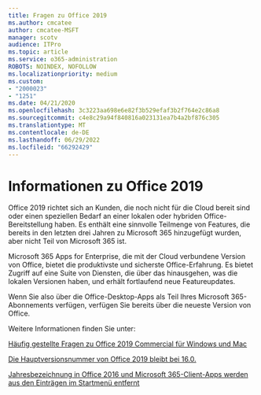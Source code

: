 ```yaml
---
title: Fragen zu Office 2019
ms.author: cmcatee
author: cmcatee-MSFT
manager: scotv
audience: ITPro
ms.topic: article
ms.service: o365-administration
ROBOTS: NOINDEX, NOFOLLOW
ms.localizationpriority: medium
ms.custom:
- "2000023"
- "1251"
ms.date: 04/21/2020
ms.openlocfilehash: 3c3223aa698e6e82f3b529efaf3b2f764e2c86a8
ms.sourcegitcommit: c4e8c29a94f840816a023131ea7b4a2bf876c305
ms.translationtype: MT
ms.contentlocale: de-DE
ms.lasthandoff: 06/29/2022
ms.locfileid: "66292429"
---
```

# <a name="about-office-2019"></a>Informationen zu Office 2019

Office 2019 richtet sich an Kunden, die noch nicht für die Cloud bereit sind oder einen speziellen Bedarf an einer lokalen oder hybriden Office-Bereitstellung haben. Es enthält eine sinnvolle Teilmenge von Features, die bereits in den letzten drei Jahren zu Microsoft 365 hinzugefügt wurden, aber nicht Teil von Microsoft 365 ist.
  
Microsoft 365 Apps for Enterprise, die mit der Cloud verbundene Version von Office, bietet die produktivste und sicherste Office-Erfahrung. Es bietet Zugriff auf eine Suite von Diensten, die über das hinausgehen, was die lokalen Versionen haben, und erhält fortlaufend neue Featureupdates.
  
Wenn Sie also über die Office-Desktop-Apps als Teil Ihres Microsoft 365-Abonnements verfügen, verfügen Sie bereits über die neueste Version von Office.
  
Weitere Informationen finden Sie unter:
  
[Häufig gestellte Fragen zu Office 2019 Commercial für Windows und Mac](https://support.microsoft.com/help/4133312)
  
[Die Hauptversionsnummer von Office 2019 bleibt bei 16.0.](https://docs.microsoft.com/deployoffice/office2019/overview)
  
[Jahresbezeichnung in Office 2016 und Microsoft 365-Client-Apps werden aus den Einträgen im Startmenü entfernt](https://support.office.com/article/8fe5e052-76d2-49de-af30-2e84ed3da907?wt.mc_id=Alchemy_ClientDIA)
  